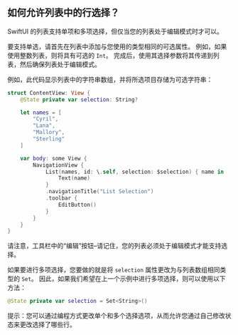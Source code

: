 如何允许列表中的行选择？
---

SwiftUI 的列表支持单项和多项选择，但仅当您的列表处于编辑模式时才可以。

要支持单选，请首先在列表中添加与您使用的类型相同的可选属性。 例如，如果使用整数列表，则将具有可选的 `Int`。 完成后，使用其选择参数将其传递到列表，然后确保列表处于编辑模式。

例如，此代码显示列表中的字符串数组，并将所选项目存储为可选字符串：

```swift
struct ContentView: View {
    @State private var selection: String?

    let names = [
        "Cyril",
        "Lana",
        "Mallory",
        "Sterling"
    ]

    var body: some View {
        NavigationView {
            List(names, id: \.self, selection: $selection) { name in
                Text(name)
            }
            .navigationTitle("List Selection")
            .toolbar {
                EditButton()
            }
        }
    }
}
```

请注意，工具栏中的“编辑”按钮–请记住，您的列表必须处于编辑模式才能支持选择。

如果要进行多项选择，您要做的就是将 `selection` 属性更改为与列表数组相同类型的 `Set`。 因此，如果我们希望在上一个示例中进行多项选择，则可以使用以下方法：

```swift
@State private var selection = Set<String>()
```

提示：您可以通过编程方式更改单个和多个选择选项，从而允许您通过自己修改状态来更改选择了哪些行。